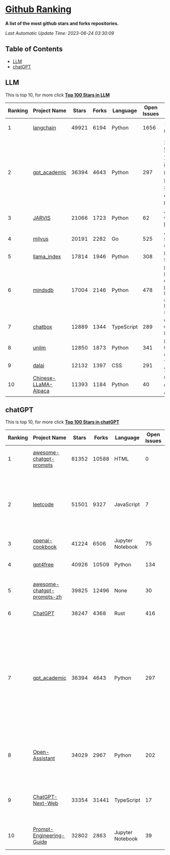[Github Ranking](./README.md)
==========

**A list of the most github stars and forks repositories.**

*Last Automatic Update Time: 2023-06-24 03:30:09*

## Table of Contents
 * [LLM](#LLM)
 * [chatGPT](#chatGPT)

## LLM

This is top 10, for more click **[Top 100 Stars in LLM](Top100/LLM.md)**

| Ranking | Project Name | Stars | Forks | Language | Open Issues | Description | Last Commit |
| ------- | ------------ | ----- | ----- | -------- | ----------- | ----------- | ----------- |
| 1 | [langchain](https://github.com/hwchase17/langchain) | 49921 | 6194 | Python | 1656 | ⚡ Building applications with LLMs through composability ⚡ | 2023-06-24T03:22:04Z |
| 2 | [gpt_academic](https://github.com/binary-husky/gpt_academic) | 36394 | 4643 | Python | 297 | 为ChatGPT/GLM提供图形交互界面，特别优化论文阅读润色体验，模块化设计支持自定义快捷按钮&函数插件，支持代码块表格显示，Tex公式双显示，支持Python和C++等项目剖析&自译解功能，PDF/LaTex论文翻译&总结功能，支持并行问询多种LLM模型，支持清华chatglm等本地模型。兼容复旦MOSS, llama, rwkv, 盘古, newbing, claude等 | 2023-06-21T08:23:21Z |
| 3 | [JARVIS](https://github.com/microsoft/JARVIS) | 21066 | 1723 | Python | 62 | JARVIS, a system to connect LLMs with ML community. Paper: https://arxiv.org/pdf/2303.17580.pdf | 2023-06-09T22:52:32Z |
| 4 | [milvus](https://github.com/milvus-io/milvus) | 20191 | 2282 | Go | 525 | A cloud-native vector database, storage for next generation AI applications | 2023-06-24T02:58:34Z |
| 5 | [llama_index](https://github.com/jerryjliu/llama_index) | 17814 | 1946 | Python | 308 | LlamaIndex (GPT Index) is a data framework for your LLM applications | 2023-06-24T02:53:49Z |
| 6 | [mindsdb](https://github.com/mindsdb/mindsdb) | 17004 | 2146 | Python | 478 | MindsDB is a Server for Artificial Intelligence Logic. Enabling developers to ship to production AI powered projects (from the latest LLMs, vector operations, state of the art time-series forecasting to Machine Learning) in a fast and scalable way.  | 2023-06-24T01:37:54Z |
| 7 | [chatbox](https://github.com/Bin-Huang/chatbox) | 12889 | 1344 | TypeScript | 289 | Chatbox is a desktop app for GPT/LLM that supports Windows, Mac, Linux & Web Online | 2023-06-24T03:27:37Z |
| 8 | [unilm](https://github.com/microsoft/unilm) | 12850 | 1873 | Python | 341 | Large-scale Self-supervised Pre-training Across Tasks, Languages, and Modalities | 2023-06-22T04:18:51Z |
| 9 | [dalai](https://github.com/cocktailpeanut/dalai) | 12132 | 1397 | CSS | 291 | The simplest way to run LLaMA on your local machine | 2023-06-12T17:24:00Z |
| 10 | [Chinese-LLaMA-Alpaca](https://github.com/ymcui/Chinese-LLaMA-Alpaca) | 11393 | 1184 | Python | 40 | 中文LLaMA&Alpaca大语言模型+本地CPU/GPU训练部署 (Chinese LLaMA & Alpaca LLMs) | 2023-06-21T07:01:01Z |


## chatGPT

This is top 10, for more click **[Top 100 Stars in chatGPT](Top100/chatGPT.md)**

| Ranking | Project Name | Stars | Forks | Language | Open Issues | Description | Last Commit |
| ------- | ------------ | ----- | ----- | -------- | ----------- | ----------- | ----------- |
| 1 | [awesome-chatgpt-prompts](https://github.com/f/awesome-chatgpt-prompts) | 81352 | 10588 | HTML | 0 | This repo includes ChatGPT prompt curation to use ChatGPT better. | 2023-06-22T03:47:22Z |
| 2 | [leetcode](https://github.com/azl397985856/leetcode) | 51501 | 9327 | JavaScript | 7 | 推荐免费ChatGPT网站：www.lintcode.com/chat-gpt?utm_source=tf-github-lucifer  LeetCode Solutions: A Record of My Problem Solving Journey.( leetcode题解，记录自己的leetcode解题之路。) | 2023-06-13T16:05:38Z |
| 3 | [openai-cookbook](https://github.com/openai/openai-cookbook) | 41224 | 6506 | Jupyter Notebook | 75 | Examples and guides for using the OpenAI API | 2023-06-24T02:50:53Z |
| 4 | [gpt4free](https://github.com/xtekky/gpt4free) | 40926 | 10509 | Python | 134 | The official gpt4free repository \| various collection of powerful language models | 2023-06-24T01:48:53Z |
| 5 | [awesome-chatgpt-prompts-zh](https://github.com/PlexPt/awesome-chatgpt-prompts-zh) | 39825 | 12496 | None | 30 | ChatGPT 中文调教指南。各种场景使用指南。学习怎么让它听你的话。 | 2023-06-19T03:00:36Z |
| 6 | [ChatGPT](https://github.com/lencx/ChatGPT) | 38247 | 4368 | Rust | 416 | 🔮 ChatGPT Desktop Application (Mac, Windows and Linux) | 2023-06-15T14:51:49Z |
| 7 | [gpt_academic](https://github.com/binary-husky/gpt_academic) | 36394 | 4643 | Python | 297 | 为ChatGPT/GLM提供图形交互界面，特别优化论文阅读润色体验，模块化设计支持自定义快捷按钮&函数插件，支持代码块表格显示，Tex公式双显示，支持Python和C++等项目剖析&自译解功能，PDF/LaTex论文翻译&总结功能，支持并行问询多种LLM模型，支持清华chatglm等本地模型。兼容复旦MOSS, llama, rwkv, 盘古, newbing, claude等 | 2023-06-21T08:23:21Z |
| 8 | [Open-Assistant](https://github.com/LAION-AI/Open-Assistant) | 34029 | 2967 | Python | 202 | OpenAssistant is a chat-based assistant that understands tasks, can interact with third-party systems, and retrieve information dynamically to do so. | 2023-06-23T18:31:13Z |
| 9 | [ChatGPT-Next-Web](https://github.com/Yidadaa/ChatGPT-Next-Web) | 33354 | 31441 | TypeScript | 17 | A well-designed cross-platform ChatGPT UI (Web / PWA / Linux / Win / MacOS). 一键拥有你自己的跨平台 ChatGPT 应用。 | 2023-06-24T01:50:24Z |
| 10 | [Prompt-Engineering-Guide](https://github.com/dair-ai/Prompt-Engineering-Guide) | 32802 | 2863 | Jupyter Notebook | 39 | 🐙 Guides, papers, lecture, notebooks and resources for prompt engineering | 2023-06-22T21:32:01Z |

